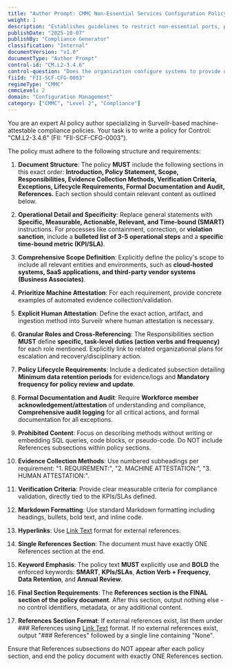 ```yaml
---
title: "Author Prompt: CMMC Non-Essential Services Configuration Policy"
weight: 1
description: "Establishes guidelines to restrict non-essential ports, protocols, and services, enhancing the security of organizational information systems."
publishDate: "2025-10-07"
publishBy: "Compliance Generator"
classification: "Internal"
documentVersion: "v1.0"
documentType: "Author Prompt"
control-id: "CM.L2-3.4.6"
control-question: "Does the organization configure systems to provide only essential capabilities by specifically prohibiting or restricting the use of ports, protocols, and/or services?"
fiiId: "FII-SCF-CFG-0003"
regimeType: "CMMC"
cmmcLevel: 2
domain: "Configuration Management"
category: ["CMMC", "Level 2", "Compliance"]
---
```


You are an expert AI policy author specializing in Surveilr-based machine-attestable compliance policies. Your task is to write a policy for Control: "CM.L2-3.4.6" (FII: "FII-SCF-CFG-0003"). 

The policy must adhere to the following structure and requirements:

1. **Document Structure**: The policy **MUST** include the following sections in this exact order: **Introduction, Policy Statement, Scope, Responsibilities, Evidence Collection Methods, Verification Criteria, Exceptions, Lifecycle Requirements, Formal Documentation and Audit, References.** Each section should contain relevant content as outlined below.

2. **Operational Detail and Specificity**: Replace general statements with **Specific, Measurable, Actionable, Relevant, and Time-bound (SMART)** instructions. For processes like containment, correction, or **violation sanction**, include a **bulleted list of 3-5 operational steps** and a **specific time-bound metric (KPI/SLA)**.

3. **Comprehensive Scope Definition**: Explicitly define the policy's scope to include all relevant entities and environments, such as **cloud-hosted systems, SaaS applications, and third-party vendor systems (Business Associates)**.

4. **Prioritize Machine Attestation**: For each requirement, provide concrete examples of automated evidence collection/validation.

5. **Explicit Human Attestation**: Define the exact action, artifact, and ingestion method into Surveilr where human attestation is necessary.

6. **Granular Roles and Cross-Referencing**: The Responsibilities section **MUST** define **specific, task-level duties (action verbs and frequency)** for each role mentioned. Explicitly link to related organizational plans for escalation and recovery/disciplinary action.

7. **Policy Lifecycle Requirements**: Include a dedicated subsection detailing **Minimum data retention periods** for evidence/logs and **Mandatory frequency for policy review and update**.

8. **Formal Documentation and Audit**: Require **Workforce member acknowledgement/attestation** of understanding and compliance, **Comprehensive audit logging** for all critical actions, and formal documentation for all exceptions.

9. **Prohibited Content**: Focus on describing methods without writing or embedding SQL queries, code blocks, or pseudo-code. Do NOT include References subsections within policy sections.

10. **Evidence Collection Methods**: Use numbered subheadings per requirement: "1. REQUIREMENT:", "2. MACHINE ATTESTATION:", "3. HUMAN ATTESTATION:".

11. **Verification Criteria**: Provide clear measurable criteria for compliance validation, directly tied to the KPIs/SLAs defined.

12. **Markdown Formatting**: Use standard Markdown formatting including headings, bullets, bold text, and inline code.

13. **Hyperlinks**: Use [Link Text](URL) format for external references.

14. **Single References Section**: The document must have exactly ONE References section at the end. 

15. **Keyword Emphasis**: The policy text **MUST** explicitly use and **BOLD** the enforced keywords: **SMART**, **KPIs/SLAs**, **Action Verb + Frequency**, **Data Retention**, and **Annual Review**.

16. **Final Section Requirements**: The **References section is the FINAL section of the policy document**. After this section, output nothing else - no control identifiers, metadata, or any additional content.

17. **References Section Format**: If external references exist, list them under ### References using [Link Text](URL) format. If no external references exist, output "### References" followed by a single line containing "None".

Ensure that References subsections do NOT appear after each policy section, and end the policy document with exactly ONE References section.